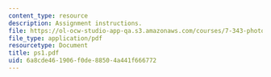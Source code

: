 ```yaml
---
content_type: resource
description: Assignment instructions.
file: https://ol-ocw-studio-app-qa.s3.amazonaws.com/courses/7-343-photosynthesis-life-from-light-fall-2006/6a8cde461906f0de88504a441f666772_ps1.pdf
file_type: application/pdf
resourcetype: Document
title: ps1.pdf
uid: 6a8cde46-1906-f0de-8850-4a441f666772
---
```

